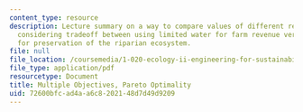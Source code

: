 ```yaml
---
content_type: resource
description: Lecture summary on a way to compare values of different resource uses
  considering tradeoff between using limited water for farm revenue versus using water
  for preservation of the riparian ecosystem.
file: null
file_location: /coursemedia/1-020-ecology-ii-engineering-for-sustainability-spring-2008/72600bfcad4aa6c8202148d7d49d9209_lec20.pdf
file_type: application/pdf
resourcetype: Document
title: Multiple Objectives, Pareto Optimality
uid: 72600bfc-ad4a-a6c8-2021-48d7d49d9209
---
```

